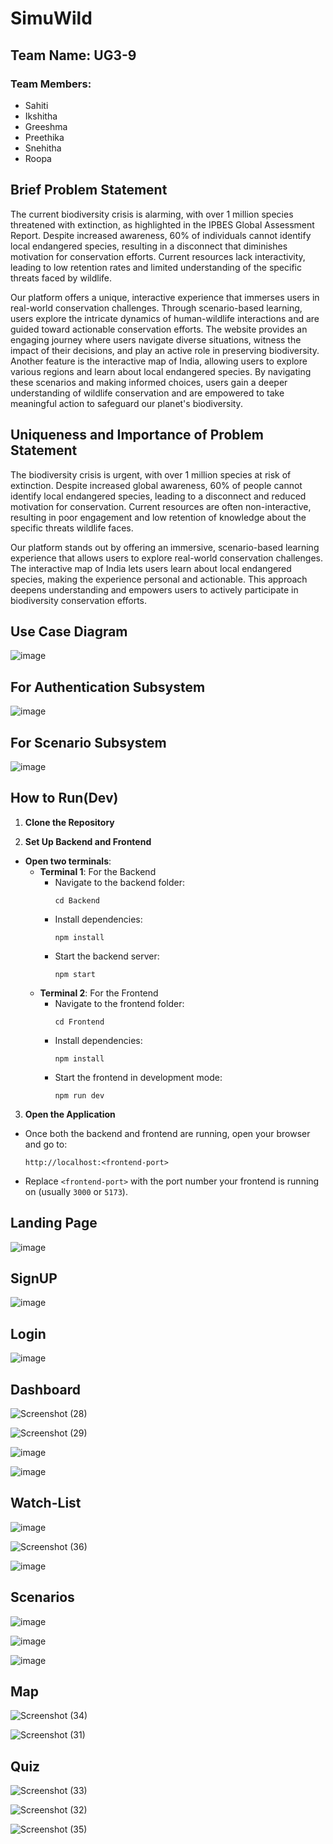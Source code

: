# SimuWild
                              

## Team Name: UG3-9

### Team Members:
- Sahiti
- Ikshitha
- Greeshma
- Preethika
- Snehitha
- Roopa


## Brief Problem Statement

The current biodiversity crisis is alarming, with over 1 million species threatened with extinction, as highlighted in the IPBES Global Assessment Report. Despite increased awareness, 60% of individuals cannot identify local endangered species, resulting in a disconnect that diminishes motivation for conservation efforts. Current resources lack interactivity, leading to low retention rates and limited understanding of the specific threats faced by wildlife.

Our platform offers a unique, interactive experience that immerses users in real-world conservation challenges. Through scenario-based learning, users explore the intricate dynamics of human-wildlife interactions and are guided toward actionable conservation efforts. The website provides an engaging journey where users navigate diverse situations, witness the impact of their decisions, and play an active role in preserving biodiversity. Another feature is the interactive map of India, allowing users to explore various regions and learn about local endangered species. By navigating these scenarios and making informed choices, users gain a deeper understanding of wildlife conservation and are empowered to take meaningful action to safeguard our planet's biodiversity.

## Uniqueness and Importance of Problem Statement

The biodiversity crisis is urgent, with over 1 million species at risk of extinction. Despite increased global awareness, 60% of people cannot identify local endangered species, leading to a disconnect and reduced motivation for conservation. Current resources are often non-interactive, resulting in poor engagement and low retention of knowledge about the specific threats wildlife faces.

Our platform stands out by offering an immersive, scenario-based learning experience that allows users to explore real-world conservation challenges. The interactive map of India lets users learn about local endangered species, making the experience personal and actionable. This approach deepens understanding and empowers users to actively participate in biodiversity conservation efforts.

## Use Case Diagram
![image](https://github.com/user-attachments/assets/bc437177-006e-40e8-b847-9a9fc81be14f)

## For Authentication Subsystem
![image](https://github.com/user-attachments/assets/1ecb24ed-86f1-4706-bb61-171cf75adaef)


## For Scenario Subsystem
![image](https://github.com/user-attachments/assets/2fc37dc6-e4d8-4305-8b8b-faf3cc75211c)

## How to Run(Dev)

1. **Clone the Repository**  

2. **Set Up Backend and Frontend**

- **Open two terminals**:
  - **Terminal 1**: For the Backend
    - Navigate to the backend folder:
      ```
      cd Backend
      ```
    - Install dependencies:
      ```
      npm install
      ```
    - Start the backend server:
      ```
      npm start
      ```
  - **Terminal 2**: For the Frontend
    - Navigate to the frontend folder:
      ```
      cd Frontend
      ```
    - Install dependencies:
      ```
      npm install
      ```
    - Start the frontend in development mode:
      ```
      npm run dev
      ```

3. **Open the Application**

- Once both the backend and frontend are running, open your browser and go to:
  ```
  http://localhost:<frontend-port>
  ```
- Replace `<frontend-port>` with the port number your frontend is running on (usually `3000` or `5173`).

## Landing Page

![image](https://github.com/user-attachments/assets/ffcde721-656f-43db-ac6d-81d4e8b3dfd8)

## SignUP

![image](https://github.com/user-attachments/assets/a97de8d7-e6d6-4d3c-aa71-8ab7be2c68d6)

## Login

![image](https://github.com/user-attachments/assets/86b74afc-feef-4240-b1ba-276d8cd9678e)

## Dashboard

![Screenshot (28)](https://github.com/user-attachments/assets/37d47e81-8181-4349-8afb-9d4fa834a230)


![Screenshot (29)](https://github.com/user-attachments/assets/4b6a07a6-ca86-45bb-b3ad-b59e547e60df)


![image](https://github.com/user-attachments/assets/62fd8086-df3c-4a85-858e-1ddbc42edec3)

![image](https://github.com/user-attachments/assets/ef61b145-d553-4085-a325-58bf5a6efdd1)


## Watch-List

![image](https://github.com/user-attachments/assets/22e06599-3e81-4b9b-87cd-54a560cec8ce)

![Screenshot (36)](https://github.com/user-attachments/assets/75e82095-03e1-467f-97e7-0e4ff0d18063)


![image](https://github.com/user-attachments/assets/eb43735a-c052-4fba-90a0-dec70d729b91)


## Scenarios

![image](https://github.com/user-attachments/assets/d1d0eaf5-1fc6-44b1-9981-a392e4074dd1)

![image](https://github.com/user-attachments/assets/70d6099d-4e0e-4243-bc1a-dc8e79a400c4)

![image](https://github.com/user-attachments/assets/1f5d8ba7-97e2-47ca-a70b-ead91ed9d2d3)


## Map

![Screenshot (34)](https://github.com/user-attachments/assets/74220e4b-64a5-4f0d-8f10-616dc0c36d63)


![Screenshot (31)](https://github.com/user-attachments/assets/f394362e-438b-4e7b-ac89-54346bd813a4)


## Quiz

![Screenshot (33)](https://github.com/user-attachments/assets/1165c21f-1578-447d-aaa1-4dde2fde15b8)


![Screenshot (32)](https://github.com/user-attachments/assets/8b5800fc-f874-4484-9a32-ebc0b65009ec)

![Screenshot (35)](https://github.com/user-attachments/assets/6171c112-2d5a-4fed-afdd-0a26b9cffba6)






